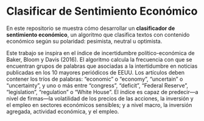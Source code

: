 # Clasificar de Sentimiento Económico

En este repositorio se muestra cómo desarrollar un **clasificador de sentimiento económico**, un algoritmo que clasifica textos con contenido económico según su polaridad: pesimista, neutral u optimista.

Este trabajo se inspira en el índice de incertidumbre político-económica de Baker, Bloom y Davis (2016). El algoritmo calcula la frecuencia con que se encuentran grupos de palabras que asociadas a la intertidumbre en noticias publicadas en los 10 mayores periódicos de EEUU. Los artículos deben contener los tríos de palabras: “economic” o “economy”, “uncertain” o “uncertainty”, y uno o más entre “congress”, “deficit”, “Federal Reserve”, “legislation”, “regulation” o “White House”. El índice es capaz de predecir—a nivel de firmas—la volatilidad de los precios de las acciones, la inversión y el empleo en sectores económicos sensibles; y a nivel macro, la inversión agregada, actividad económica, y el empleo.

